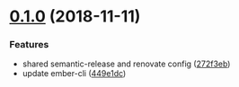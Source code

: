 # [0.1.0](https://github.com/mike-north/ember-windowscroll/compare/v0.0.9...v0.1.0) (2018-11-11)


### Features

* shared semantic-release and renovate config ([272f3eb](https://github.com/mike-north/ember-windowscroll/commit/272f3eb))
* update ember-cli ([449e1dc](https://github.com/mike-north/ember-windowscroll/commit/449e1dc))
